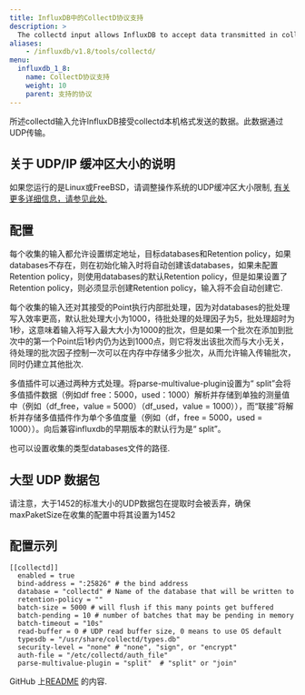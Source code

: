```yaml
---
title: InfluxDB中的CollectD协议支持
description: >
  The collectd input allows InfluxDB to accept data transmitted in collectd native format.
aliases:
    - /influxdb/v1.8/tools/collectd/
menu:
  influxdb_1_8:
    name: CollectD协议支持
    weight: 10
    parent: 支持的协议
---
```


所述collectd输入允许InfluxDB接受collectd本机格式发送的数据。此数据通过UDP传输。

## 关于 UDP/IP 缓冲区大小的说明

如果您运行的是Linux或FreeBSD，请调整操作系统的UDP缓冲区大小限制, [有关更多详细信息，请参见此处.](/influxdb/v1.8/supported_protocols/udp/#a-note-on-udp-ip-os-buffer-sizes)

## 配置

每个收集的输入都允许设置绑定地址，目标databases和Retention policy，如果databases不存在，则在初始化输入时将自动创建该databases，如果未配置Retention policy，则使用databases的默认Retention policy，但是如果设置了Retention policy，则必须显示创建Retention policy，输入将不会自动创建它.

每个收集的输入还对其接受的Point执行内部批处理，因为对databases的批处理写入效率更高，默认批处理大小为1000，待批处理的处理因子为5，批处理超时为1秒，这意味着输入将写入最大大小为1000的批次，但是如果一个批次在添加到批次中的第一个Point后1秒内仍为达到1000点，则它将发出该批次而与大小无关，待处理的批次因子控制一次可以在内存中存储多少批次，从而允许输入传输批次，同时仍建立其他批次.

多值插件可以通过两种方式处理。将parse-multivalue-plugin设置为“ split”会将多值插件数据（例如df free：5000，used：1000）解析并存储到单独的测量值中（例如（df_free，value = 5000）（df_used，value = 1000）），而“联接”将解析并存储多值插件作为单个多值度量（例如（df，free = 5000，used = 1000））。向后兼容influxdb的早期版本的默认行为是“ split”。

也可以设置收集的类型databases文件的路径.

## 大型 UDP 数据包

请注意，大于1452的标准大小的UDP数据包在提取时会被丢弃，确保maxPaketSize在收集的配置中将其设置为1452

## 配置示列

```
[[collectd]]
  enabled = true
  bind-address = ":25826" # the bind address
  database = "collectd" # Name of the database that will be written to
  retention-policy = ""
  batch-size = 5000 # will flush if this many points get buffered
  batch-pending = 10 # number of batches that may be pending in memory
  batch-timeout = "10s"
  read-buffer = 0 # UDP read buffer size, 0 means to use OS default
  typesdb = "/usr/share/collectd/types.db"
  security-level = "none" # "none", "sign", or "encrypt"
  auth-file = "/etc/collectd/auth_file"
  parse-multivalue-plugin = "split"  # "split" or "join"
```

GitHub 上[README](https://github.com/influxdata/influxdb/tree/1.8/services/collectd/README.md) 的内容.

